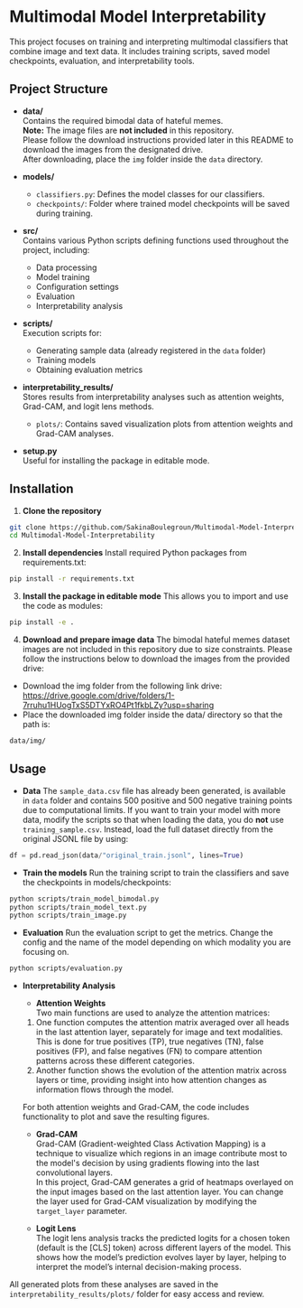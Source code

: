 # Multimodal Model Interpretability

This project focuses on training and interpreting multimodal classifiers that combine image and text data. It includes training scripts, saved model checkpoints, evaluation, and interpretability tools.

## Project Structure

- **data/**  
  Contains the required bimodal data of hateful memes.  
  **Note:** The image files are **not included** in this repository.  
  Please follow the download instructions provided later in this README to download the images from the designated drive.  
  After downloading, place the `img` folder inside the `data` directory.

- **models/**  
  - `classifiers.py`: Defines the model classes for our classifiers.  
  - `checkpoints/`: Folder where trained model checkpoints will be saved during training.

- **src/**  
  Contains various Python scripts defining functions used throughout the project, including:  
  - Data processing  
  - Model training  
  - Configuration settings  
  - Evaluation  
  - Interpretability analysis

- **scripts/**  
  Execution scripts for:  
  - Generating sample data (already registered in the `data` folder)  
  - Training models  
  - Obtaining evaluation metrics

- **interpretability_results/**  
  Stores results from interpretability analyses such as attention weights, Grad-CAM, and logit lens methods.  
  - `plots/`: Contains saved visualization plots from attention weights and Grad-CAM analyses.

- **setup.py**  
  Useful for installing the package in editable mode.

## Installation

1. **Clone the repository**  
```bash
git clone https://github.com/SakinaBoulegroun/Multimodal-Model-Interpretability.git
cd Multimodal-Model-Interpretability
```
   
2. **Install dependencies**
Install required Python packages from requirements.txt:
```bash
pip install -r requirements.txt
```

3. **Install the package in editable mode**
This allows you to import and use the code as modules:
```bash
pip install -e .
```
4. **Download and prepare image data**
The bimodal hateful memes dataset images are not included in this repository due to size constraints.
Please follow the instructions below to download the images from the provided drive:
- Download the img folder from the following link drive: https://drive.google.com/drive/folders/1-7rruhu1HUogTxS5DTYxRO4Pt1fkbLZy?usp=sharing
- Place the downloaded img folder inside the data/ directory so that the path is:
```bash
data/img/
```

## Usage

- **Data**
The `sample_data.csv` file has already been generated, is available in `data` folder and contains 500 positive and 500 negative training points due to computational limits. 
If you want to train your model with more data, modify the scripts so that when loading the data, you do **not** use `training_sample.csv`. Instead, load the full dataset directly from the original JSONL file by using:  
```python
df = pd.read_json(data/"original_train.jsonl", lines=True)
```

- **Train the models**
Run the training script to train the classifiers and save the checkpoints in models/checkpoints:
```bash
python scripts/train_model_bimodal.py
python scripts/train_model_text.py
python scripts/train_image.py
```

- **Evaluation**
Run the evaluation script to get the metrics. Change the config and the name of the model depending on which modality you are focusing on.
```bash
python scripts/evaluation.py
```

- **Interpretability Analysis**

  - **Attention Weights**  
  Two main functions are used to analyze the attention matrices:  
  1. One function computes the attention matrix averaged over all heads in the last attention layer, separately for image and text modalities. This is done for true positives (TP), true negatives (TN), false positives (FP), and false negatives (FN) to compare attention patterns across these different categories.  
  2. Another function shows the evolution of the attention matrix across layers or time, providing insight into how attention changes as information flows through the model.  

  For both attention weights and Grad-CAM, the code includes functionality to plot and save the resulting figures.

  - **Grad-CAM**  
  Grad-CAM (Gradient-weighted Class Activation Mapping) is a technique to visualize which regions in an image contribute most to the model's decision by using gradients flowing into the last convolutional layers.  
  In this project, Grad-CAM generates a grid of heatmaps overlayed on the input images based on the last attention layer. You can change the layer used for Grad-CAM visualization by modifying the `target_layer` parameter.  

  - **Logit Lens**  
  The logit lens analysis tracks the predicted logits for a chosen token (default is the [CLS] token) across different layers of the model. This shows how the model’s prediction evolves layer by layer, helping to interpret the model’s internal decision-making process.

All generated plots from these analyses are saved in the `interpretability_results/plots/` folder for easy access and review.




